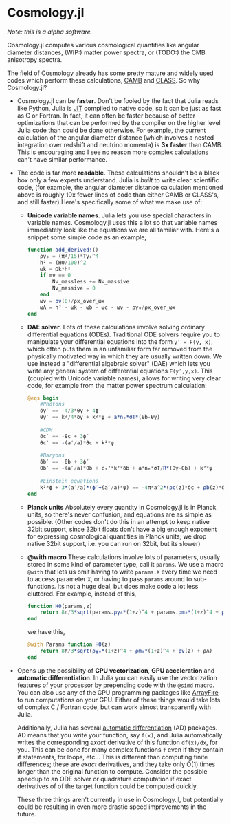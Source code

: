 # Cosmology.jl

*Note: this is a alpha software.*

Cosmology.jl computes various cosmological quantities like angular diameter distances, (WIP:) matter power spectra, or (TODO:) the CMB anisotropy spectra.

The field of Cosmology already has some pretty mature and widely used codes which perform these calculations, [CAMB](camb.info) and [CLASS](class-code.net). So why Cosmology.jl?

* Cosmology.jl can be **faster**. Don't be fooled by the fact that Julia reads like Python, Julia is [JIT](https://en.wikipedia.org/wiki/Just-in-time_compilation) compiled to native code, so it can be just as fast as C or Fortran. In fact, it can often be faster because of better optimizations that can be performed by the compiler on the higher level Julia code than could be done otherwise. For example, the current calculation of the angular diameter distance (which involves a nested integration over redshift and neutrino momenta) is **3x faster** than CAMB. This is encouraging and I see no reason more complex calculations can't have similar performance. 

* The code is far more **readable**. These calculations shouldn't be a black box only a few experts understand. Julia is *built* to write clear scientific code, (for example, the angular diameter distance calculation mentioned above is roughly 10x fewer lines of code than either CAMB or CLASS's, and still faster) Here's specifically some of what we make use of:

    * **Unicode variable names**. Julia lets you use special characters in variable names. Cosmology.jl uses this a lot so that variable names immediately look like the equations we are all familiar with. Here's a snippet some simple code as an example,
    
        ```julia
        function add_derived!()
            ργ₀ = (π²/15)*Tγ₀^4
            h² = (H0/100)^2
            ωk = Ωk*h²
            if mν == 0
                Nν_massless += Nν_massive
                Nν_massive = 0
            end
            ων = ρν(0)/ρx_over_ωx
            ωΛ = h² - ωk - ωb - ωc - ων - ργ₀/ρx_over_ωx
        end
        ```
    
    * **DAE solver**. Lots of these calculations involve solving ordinary differential equations (ODEs). Traditional ODE solvers require you to manipulate your differential equations into the form `y′ = F(y, x)`, which often puts them in an unfamiliar form far removed from the physically motivated way in which they are usually written down. We use instead a "differential algebraic solver" (DAE) which lets you write any general system of differential equations `F(y′,y,x)`. This (coupled with Unicode variable names), allows for writing very clear code, for example from the matter power spectrum calculation:
    
        ```julia
        @eqs begin
            #Photons 
            δγ′ == -4/3*θγ + 4ϕ′
            θγ′ == k²/4*δγ + k²*ψ + a*nₑ*σT*(θb-θγ)
            
            #CDM
            δc′ == -θc + 3ϕ′
            θc′ == -(a′/a)*θc + k²*ψ
            
            #Baryons
            δb′ == -θb + 3ϕ′
            θb′ == -(a′/a)*θb + cₛ²*k²*δb + a*nₑ*σT/R*(θγ-θb) + k²*ψ
            
            #Einstein equations
            k²*ϕ + 3*(a′/a)*(ϕ′+(a′/a)*ψ) == -4π*a^2*(ρc(z)*δc + ρb(z)*δb + (ργ(z)+ρν(z))*δγ)
        end
        ```
    
    * **Planck units** Absolutely every quantity in Cosmology.jl is in Planck units, so there's never confusion, and equations are as simple as possible.  (Other codes don't do this in an attempt to keep native 32bit support, since 32bit floats don't have a big enough exponent for expressing cosmological quantities in Planck units; we drop native 32bit support, i.e. you can run on 32bit, but its slower)
    
    * **@with macro** These calculations involve lots of parameters, usually stored in some kind of parameter type, call it `params`. We use a macro `@with` that lets us omit having to write `params.X` every time we need to access parameter `X`, or having to pass `params` around to sub-functions. Its not a huge deal, but does make code a lot less cluttered. For example, instead of this,
    
        ```julia
        function H0(params,z)
            return 8π/3*sqrt(params.ργ₀*(1+z)^4 + params.ρm₀*(1+z)^4 + ρν(params,z) + params.ρΛ)
        end
        ``` 
        
        we have this,
        
        ```julia
        @with Params function H0(z)
            return 8π/3*sqrt(ργ₀*(1+z)^4 + ρm₀*(1+z)^4 + ρν(z) + ρΛ)
        end
        ```
    
* Opens up the possibility of **CPU vectorization**, **GPU acceleration** and **automatic differentiation**. In Julia you can easily use the vectorization features of your processor by prepending code with the `@simd` macro. You can also use any of the GPU programming packages like [ArrayFire](https://github.com/JuliaComputing/ArrayFire.jl) to run computations on your GPU. Either of these things would take lots of complex C / Fortran code, but can work almost transparently with Julia. 

    Additionally, Julia has several [automatic differentiation](http://www.juliadiff.org/) (AD) packages. AD means that you write your function, say `f(x)`, and Julia automatically writes the corresponding *exact* derivative of this function `df(x)/dx`, for you. This can be done for many complex functions `f` even if they contain if statements, for loops, etc... This is different than computing finite differences; these are *exact* derivatives, and they take only O(1) times longer than the original function to compute. Consider the possible speedup to an ODE solver or quadrature computation if exact derivatives of of the target function could be computed quickly.  

    These three things aren't currently in use in Cosmology.jl, but potentially could be resulting in even more drastic speed improvements in the future. 
